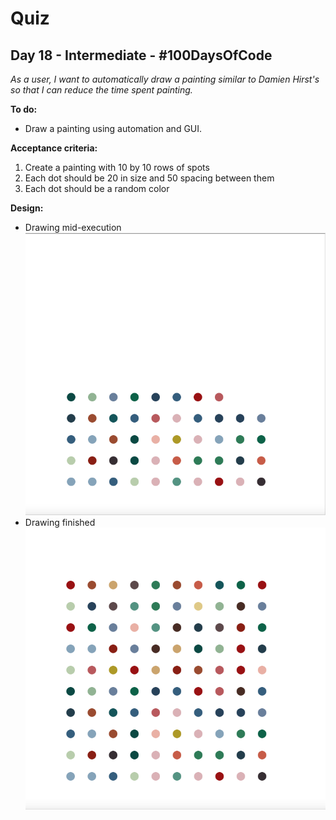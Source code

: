 # Quiz
## Day 18 - Intermediate - \#100DaysOfCode

*As a user, I want to automatically draw a painting similar to Damien Hirst's so that I can reduce the time spent painting.*

**To do:**
* Draw a painting using automation and GUI.

**Acceptance criteria:**
1. Create a painting with 10 by 10 rows of spots
2. Each dot should be 20 in size and 50 spacing between them
3. Each dot should be a random color

**Design:**
* Drawing mid-execution
![Drawing mid-execution](https://github.com/adrianurdar/100DaysOfCode-Bootcamp/blob/main/Day-018/Screen%20Shot%202020-11-22%20at%209.09.01%20PM.png "Drawing mid-execution")
* Drawing finished 
![Drawing finished](https://github.com/adrianurdar/100DaysOfCode-Bootcamp/blob/main/Day-018/Screen%20Shot%202020-11-22%20at%209.09.14%20PM.png "Drawing finished")
